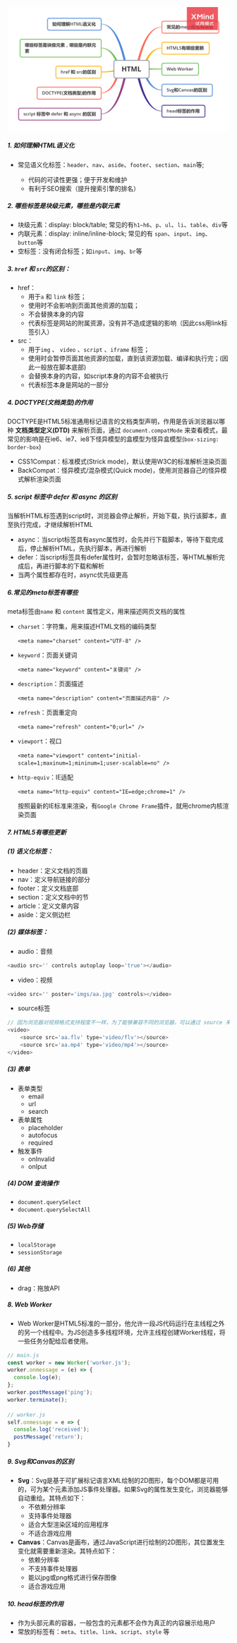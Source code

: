 ![HTML面试题](.\图\HTML面试题.png)

##### 1. 如何理解HTML语义化

- 常见语义化标签：`header`、`nav`、`aside`、`footer`、`section`、`main`等;


   - 代码的可读性更强；便于开发和维护
   - 有利于SEO搜索（提升搜索引擎的排名）

##### 2. 哪些标签是块级元素，哪些是内联元素

- 块级元素：display: block/table; 常见的有`h1~h6`、`p`、`ul`、`li`、`table`、`div`等
- 内联元素：display: inline/inline-block; 常见的有 `span`、`input`、`img`、`button`等
- 空标签：没有闭合标签；如`input`、`img`、`br`等

##### 3. `href` 和 `src`的区别：

- href：
  - 用于`a` 和 `link` 标签；
  - 使用时不会影响到页面其他资源的加载；
  - 不会替换本身的内容
  - 代表标签是网站的附属资源，没有并不造成逻辑的影响（因此css用link标签引入）
- src：
  - 用于`img` 、 `video` 、`script` 、`iframe` 标签；
  - 使用时会暂停页面其他资源的加载，直到该资源加载、编译和执行完；(因此一般放在脚本底部)
  - 会替换本身的内容，如script本身的内容不会被执行
  - 代表标签本身是网站的一部分

##### 4. DOCTYPE(文档类型)的作用

DOCTYPE是HTML5标准通用标记语言的文档类型声明，作用是告诉浏览器以哪种 **文档类型定义(DTD)** 来解析页面，通过 `document.compatMode` 来查看模式，最常见的影响是在ie6、ie7、ie8下怪异模型的盒模型为怪异盒模型(`box-sizing: border-box`)

- CSS1Compat：标准模式(Strick mode)，默认使用W3C的标准解析渲染页面
- BackCompat：怪异模式/混杂模式(Quick mode)，使用浏览器自己的怪异模式解析渲染页面

##### 5. script 标签中 defer 和 async 的区别

当解析HTML标签遇到script时，浏览器会停止解析，开始下载，执行该脚本，直至执行完成，才继续解析HTML

- async：当script标签具有async属性时，会先并行下载脚本，等待下载完成后，停止解析HTML，先执行脚本，再进行解析
- defer：当script标签具有defer属性时，会暂时忽略该标签，等HTML解析完成后，再进行脚本的下载和解析
- 当两个属性都存在时，async优先级更高

##### 6.常见的meta标签有哪些

meta标签由`name` 和 `content` 属性定义，用来描述网页文档的属性

- `charset`：字符集，用来描述HTML文档的编码类型

  `<meta name="charset" content="UTF-8" />`

- `keyword`：页面关键词

  `<meta name="keyword" content="关键词" />`

- `description`：页面描述

  `<meta name="description" content="页面描述内容" />`

- `refresh`：页面重定向

  `<meta name="refresh" content="0;url=" />`

- `viewport`：视口

  `<meta name="viewport" content="initial-scale=1;maxinum=1;mininum=1;user-scalable=no" />`

- `http-equiv`：IE适配

  `<meta name="http-equiv" content="IE=edge;chrome=1" />`

  按照最新的IE标准来渲染，有`Google Chrome Frame`插件，就用chrome内核渲染页面

##### 7. HTML5有哪些更新

##### (1) 语义化标签：

+ header：定义文档的页眉
+ nav：定义导航链接的部分
+ footer：定义文档底部
+ section：定义文档中的节
+ article：定义文章内容
+ aside：定义侧边栏

##### (2) 媒体标签：

+ audio：音频

```js
<audio src='' controls autoplay loop='true'></audio>
```

+ video：视频

```js
<video src='' poster='imgs/aa.jpg' controls></video>
```

+ source标签

```js
// 因为浏览器对视频格式支持程度不一样，为了能够兼容不同的浏览器，可以通过 source 来指定视频源。
<video>
    <source src='aa.flv' type='video/flv'></source>
    <source src='aa.mp4' type='video/mp4'></source>
</video>
```

##### (3) 表单

- 表单类型
  + email
  + url
  + search
- 表单属性
  + placeholder
  + autofocus
  + required
- 触发事件
  + onInvalid
  + onIput

##### (4) DOM 查询操作

- `document.querySelect`
- `document.querySelectAll`

##### (5) Web存储

- `localStorage`
- `sessionStorage`

##### (6) 其他

- drag：拖放API

##### 8. Web Worker

- Web Worker是HTML5标准的一部分，他允许一段JS代码运行在主线程之外的另一个线程中。为JS创造多多线程环境，允许主线程创建Worker线程，将一些任务分配给后者使用。

```js
// main.js
const worker = new Worker('worker.js');
worker.onmessage = (e) => {
  console.log(e);
};
worker.postMessage('ping');
worker.terminate();

// worker.js
self.onmessage = e => {
  console.log('received');
  postMessage('return');
}
```

##### 9. Svg和Canvas的区别

- **Svg**：Svg是基于可扩展标记语言XML绘制的2D图形，每个DOM都是可用的，可为某个元素添加JS事件处理器。如果Svg的属性发生变化，浏览器能够自动重绘。其特点如下：
  + 不依赖分辨率
  + 支持事件处理器
  + 适合大型渲染区域的应用程序
  + 不适合游戏应用
- **Canvas**：Canvas是画布，通过JavaScript进行绘制的2D图形，其位置发生变化就需要重新渲染。其特点如下：
  + 依赖分辨率
  + 不支持事件处理器
  + 能以jpg或png格式进行保存图像
  + 适合游戏应用

##### 10. head标签的作用

- 作为头部元素的容器，一般包含的元素都不会作为真正的内容展示给用户
- 常放的标签有：`meta`、`title`、`link`、`script`、`style` 等











